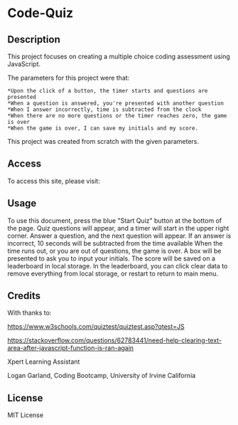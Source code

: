 # Code-Quiz
## Description

This project focuses on creating a multiple choice coding assessment using JavaScript.

The parameters for this project were that:

    *Upon the click of a button, the timer starts and questions are presented
    *When a question is answered, you're presented with another question
    *When I answer incorrectly, time is subtracted from the clock
    *When there are no more questions or the timer reaches zero, the game is over
    *When the game is over, I can save my initials and my score.

This project was created from scratch with the given parameters.


## Access
To access this site, please visit: 

## Usage
To use this document, press the blue "Start Quiz" button at the bottom of the page. Quiz questions will appear, and a timer will start in the upper right corner. Answer a question, and the next question will appear. If an answer is incorrect, 10 seconds will be subtracted from the time available When the time runs out, or you are out of questions, the game is over. A box will be presented to ask you to input your initials. The score will be saved on a leaderboard in local storage. In the leaderboard,  you can click clear data to remove everything from local storage, or restart to return to main menu.

## Credits
With thanks to:

https://www.w3schools.com/quiztest/quiztest.asp?qtest=JS

https://stackoverflow.com/questions/62783441/need-help-clearing-text-area-after-javascript-function-is-ran-again

Xpert Learning Assistant

Logan Garland, Coding Bootcamp, University of Irvine California

## License
MIT License